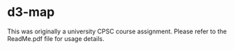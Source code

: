 # d3-map

This was originally a university CPSC course assignment. Please refer to the ReadMe.pdf file for usage details.
